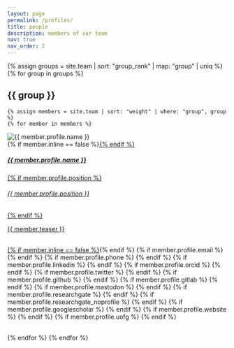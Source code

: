 ```yaml
---
layout: page
permalink: /profiles/
title: people
description: members of our team
nav: true
nav_order: 2
---
```


{% assign groups = site.team | sort: "group_rank" | map: "group" | uniq %}
{% for group in groups %}
## {{ group }}

    {% assign members = site.team | sort: "weight" | where: "group", group %}
    {% for member in members %}
<p>
    <div class="card {% if member.inline == false %}hoverable{% endif %}">
        <div class="row no-gutters">
            <div class="col-sm-4 col-md-3">
                <img src="{{ '/assets/img/team_profiles/' | append: member.profile.image | relative_url }}" class="card-img" alt="{{ member.profile.name }}"/>
            </div>
            <div class="team col-sm-8 col-md-9">
                <div class="card-body">
                    {% if member.inline == false %}<a href="{{ member.url | relative_url }}">{% endif %}
                    <h5 class="card-title">{{ member.profile.name }}</h5>
                    {% if member.profile.position %}<h6 class="card-subtitle mb-3 text-muted">{{ member.profile.position }}</h6>{% endif %}
                    <p class="card-text">
                        {{ member.teaser }}
                    </p>
                    <br>
                    {% if member.inline == false %}</a>{% endif %}
                    {% if member.profile.email %}
                        <a href="mailto:{{ member.profile.email }}" class="card-link"><i class="fas fa-envelope"></i></a>
                    {% endif %}
                    {% if member.profile.phone %}
                        <a href="tel:{{ member.profile.phone }}" class="card-link"><i class="fas fa-phone"></i></a>
                    {% endif %}
                    {% if member.profile.linkedin %}
                        <a href="https://linkedin.com/in/{{ member.profile.linkedin }}/" class="card-link" target="_blank"><i class="fab fa-linkedin"></i></a>
                    {% endif %}
                    {% if member.profile.orcid %}
                        <a href="https://orcid.org/{{ member.profile.orcid }}" class="card-link" target="_blank"><i class="fab fa-orcid"></i></a>
                    {% endif %}
                    {% if member.profile.twitter %}
                        <a href="https://twitter.com/{{ member.profile.twitter }}" class="card-link" target="_blank"><i class="fab fa-twitter"></i></a>
                    {% endif %}
                    {% if member.profile.github %}
                        <a href="https://github.com/{{ member.profile.github }}" class="card-link" target="_blank"><i class="fab fa-github"></i></a>
                    {% endif %}
                    {% if member.profile.gitlab %}
                        <a href="https://gitlab.com/{{ member.profile.gitlab }}" class="card-link" target="_blank"><i class="fab fa-gitlab"></i></a>
                    {% endif %}
                    {% if member.profile.mastodon %}
                        <a href="https://mastodon.social/{{ member.profile.mastodon }}" class="card-link" target="_blank"><i class="fab fa-mastodon"></i></a>
                    {% endif %}
                    {% if member.profile.researchgate %}
                        <a href="https://www.researchgate.net/profile/{{ member.profile.researchgate }}" class="card-link" target="_blank"><i class="fab fa-researchgate"></i></a>
                    {% endif %}
                    {% if member.profile.researchgate_noprofile %}
                        <a href="https://www.researchgate.net/scientific-contributions/{{ member.profile.researchgate_noprofile }}" class="card-link" target="_blank"><i class="fab fa-researchgate"></i></a>
                    {% endif %}
                    {% if member.profile.googlescholar %}
                        <a href="https://scholar.google.com/citations?user={{ member.profile.googlescholar }}" class="card-link" target="_blank"><i class="fab fa-google"></i></a>
                    {% endif %}
                    {% if member.profile.website %}
                        <a href="{{ member.profile.website }}" class="card-link" target="_blank"><i class="fas fa-globe"></i></a>
                    {% endif %}
                    {% if member.profile.uofg %}
                        <a href="https://www.gla.ac.uk/{{ member.profile.uofg }}" class="card-link" target="_blank"><i class="fas fa-university"></i></a>
                    {% endif %}
                </div>
            </div>
        </div>
    </div>
</p>
<br>
    {% endfor %}
{% endfor %}